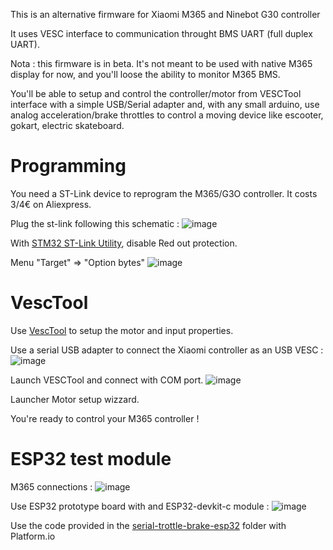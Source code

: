 This is an alternative firmware for Xiaomi M365 and Ninebot G30 controller

It uses VESC interface to communication throught BMS UART (full duplex UART).

Nota : this firmware is in beta. It's not meant to be used with native M365 display for now, and you'll loose the ability to monitor M365 BMS.

You'll be able to setup and control the controller/motor from VESCTool interface with a simple USB/Serial adapter and, with any small arduino, use analog acceleration/brake throttles to control a moving device like escooter, gokart, electric skateboard.

# Programming

You need a ST-Link device to reprogram the M365/G3O controller.
It costs 3/4€ on Aliexpress.

Plug the st-link following this schematic :
![image](https://user-images.githubusercontent.com/11454444/146687936-fecefada-6a42-4906-8ce2-6a6d8b60b813.png)

With [STM32 ST-Link Utility](https://www.st.com/en/development-tools/stsw-link004.html), disable Red out protection.

Menu "Target" => "Option bytes"
![image](https://user-images.githubusercontent.com/11454444/146688019-3e5122c7-f3fb-4964-a44f-684af023746e.png)


# VescTool

Use [VescTool](https://vesc-project.com/vesc_tool) to setup the motor and input properties.

Use a serial USB adapter to connect the Xiaomi controller as an USB VESC :
![image](https://user-images.githubusercontent.com/11454444/146688078-1a626e9a-ee29-491e-ae80-c56765fcdf11.png)

Launch VESCTool and connect with COM port.
![image](https://user-images.githubusercontent.com/11454444/146687240-e393ea2e-dfd9-4fac-870e-4cf526a61187.png)

Launcher Motor setup wizzard.

You're ready to control your M365 controller !

# ESP32 test module

M365 connections :
![image](https://user-images.githubusercontent.com/11454444/146688214-604f43c4-f962-4c4a-937e-974da73d6f42.png)

Use ESP32 prototype board with and ESP32-devkit-c module :
![image](https://user-images.githubusercontent.com/11454444/146687116-ad32be9d-6a3b-4f04-a995-02352c582d16.png)

Use the code provided in the [serial-trottle-brake-esp32](/serial-trottle-brake-esp32) folder with Platform.io

